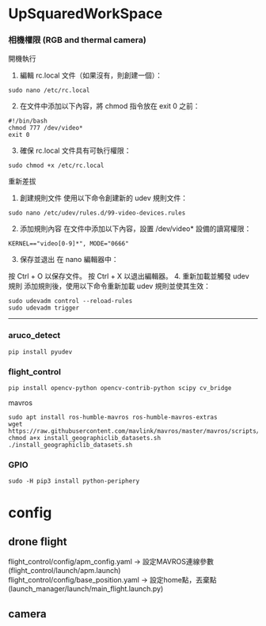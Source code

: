 # UpSquaredWorkSpace


### 相機權限 (RGB and thermal camera)
開機執行  
1. 編輯 rc.local 文件（如果沒有，則創建一個）：
```
sudo nano /etc/rc.local
```

2. 在文件中添加以下內容，將 chmod 指令放在 exit 0 之前：
```
#!/bin/bash
chmod 777 /dev/video*
exit 0
```

3. 確保 rc.local 文件具有可執行權限：
```
sudo chmod +x /etc/rc.local
```

重新差拔  
1. 創建規則文件
使用以下命令創建新的 udev 規則文件：
```
sudo nano /etc/udev/rules.d/99-video-devices.rules
```
2. 添加規則內容
在文件中添加以下內容，設置 /dev/video* 設備的讀寫權限：
```
KERNEL=="video[0-9]*", MODE="0666"
```
3. 保存並退出
在 nano 編輯器中：

按 Ctrl + O 以保存文件。
按 Ctrl + X 以退出編輯器。
4. 重新加載並觸發 udev 規則
添加規則後，使用以下命令重新加載 udev 規則並使其生效：
```
sudo udevadm control --reload-rules
sudo udevadm trigger
```

------ 


### aruco_detect
```
pip install pyudev
```


### flight_control
```
pip install opencv-python opencv-contrib-python scipy cv_bridge
```
mavros  
```
sudo apt install ros-humble-mavros ros-humble-mavros-extras
wget https://raw.githubusercontent.com/mavlink/mavros/master/mavros/scripts/install_geographiclib_datasets.sh
chmod a+x install_geographiclib_datasets.sh
./install_geographiclib_datasets.sh
```
### GPIO
```sudo -H pip3 install python-periphery```

# config
## drone flight
flight_control/config/apm_config.yaml -> 設定MAVROS連線參數(flight_control/launch/apm.launch)  
flight_control/config/base_position.yaml -> 設定home點，丟棄點(launch_manager/launch/main_flight.launch.py) 
## camera





